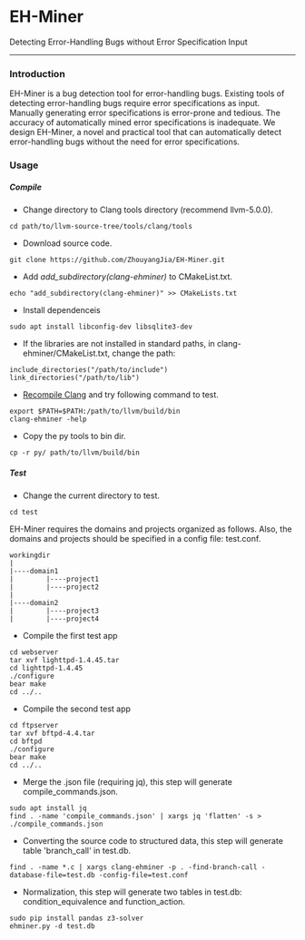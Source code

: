 # EH-Miner
Detecting Error-Handling Bugs without Error Specification Input

---

### Introduction
EH-Miner is a bug detection tool for error-handling bugs. Existing tools of detecting error-handling bugs require error specifications as input. Manually generating error specifications is error-prone and tedious. The accuracy of automatically mined error specifications is inadequate. We design EH-Miner, a novel and practical tool that can automatically detect error-handling bugs without the need for error specifications.


### Usage

##### Compile
- Change directory to Clang tools directory (recommend llvm-5.0.0).

```
cd path/to/llvm-source-tree/tools/clang/tools
```

- Download source code.

```
git clone https://github.com/ZhouyangJia/EH-Miner.git
```

- Add *add_subdirectory(clang-ehminer)* to CMakeList.txt.

```
echo "add_subdirectory(clang-ehminer)" >> CMakeLists.txt
```

- Install dependenceis

```
sudo apt install libconfig-dev libsqlite3-dev
```

- If the libraries are not installed in standard paths, in clang-ehminer/CMakeList.txt, change the path: 

```
include_directories("/path/to/include")
link_directories("/path/to/lib")
```

- [Recompile Clang](http://llvm.org/docs/CMake.html) and try following command to test.

```
export $PATH=$PATH:/path/to/llvm/build/bin
clang-ehminer -help
```


- Copy the py tools to bin dir.

```
cp -r py/ path/to/llvm/build/bin
```



##### Test

- Change the current directory to test.

```
cd test
```

EH-Miner requires the domains and projects organized as follows. Also, the domains and projects should be specified in a config file: test.conf.

```
workingdir
|
|----domain1
|        |----project1
|        |----project2
|
|----domain2
|        |----project3
|        |----project4
```

- Compile the first test app

```
cd webserver
tar xvf lighttpd-1.4.45.tar
cd lighttpd-1.4.45
./configure
bear make
cd ../..
```

- Compile the second test app

```
cd ftpserver
tar xvf bftpd-4.4.tar
cd bftpd
./configure
bear make
cd ../..
```

- Merge the .json file (requiring jq), this step will generate compile_commands.json.

```
sudo apt install jq
find . -name 'compile_commands.json' | xargs jq 'flatten' -s > ./compile_commands.json
```

- Converting the source code to structured data, this step will generate table 'branch_call' in test.db.

```
find . -name *.c | xargs clang-ehminer -p . -find-branch-call -database-file=test.db -config-file=test.conf
```

- Normalization, this step will generate two tables in test.db: condition_equivalence and function_action.

```
sudo pip install pandas z3-solver
ehminer.py -d test.db
```

